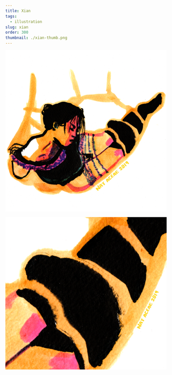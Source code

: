 ```yaml
---
title: Xian
tags:
  - illustration
slug: xian
order: 300
thumbnail: ./xian-thumb.png
---
```

![](xian-1.png)

![](xian-2.png)



